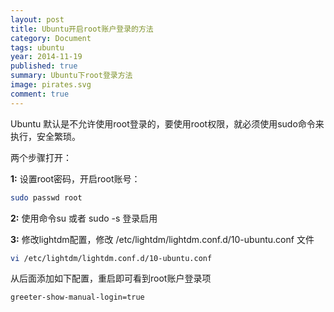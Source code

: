 ```yaml
---
layout: post
title: Ubuntu开启root账户登录的方法
category: Document
tags: ubuntu
year: 2014-11-19
published: true
summary: Ubuntu下root登录方法
image: pirates.svg
comment: true
---
```


Ubuntu 默认是不允许使用root登录的，要使用root权限，就必须使用sudo命令来执行，安全繁琐。

两个步骤打开：

**1:** 设置root密码，开启root账号：

```bash
sudo passwd root
```

**2:** 使用命令su 或者 sudo -s 登录启用

**3:** 修改lightdm配置，修改 /etc/lightdm/lightdm.conf.d/10-ubuntu.conf 文件

```bash
vi /etc/lightdm/lightdm.conf.d/10-ubuntu.conf
```

从后面添加如下配置，重启即可看到root账户登录项

```bash
greeter-show-manual-login=true
```